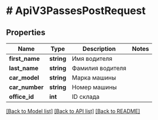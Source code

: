 # # ApiV3PassesPostRequest

## Properties

Name | Type | Description | Notes
------------ | ------------- | ------------- | -------------
**first_name** | **string** | Имя водителя |
**last_name** | **string** | Фамилия водителя |
**car_model** | **string** | Марка машины |
**car_number** | **string** | Номер машины |
**office_id** | **int** | ID склада |

[[Back to Model list]](../../README.md#models) [[Back to API list]](../../README.md#endpoints) [[Back to README]](../../README.md)
